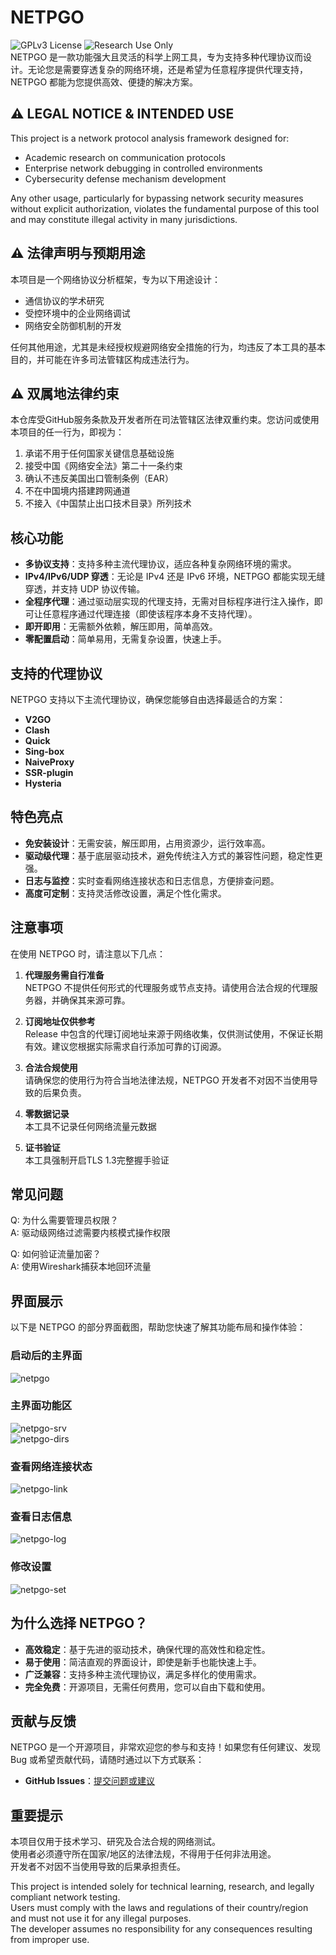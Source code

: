 # **NETPGO**
![GPLv3 License](https://img.shields.io/badge/License-GPL%203.0-blue.svg?logo=gnu) ![Research Use Only](https://img.shields.io/badge/Intended%20Use-Protocol%20Research%20Only-red.svg)<br>
NETPGO 是一款功能强大且灵活的科学上网工具，专为支持多种代理协议而设计。无论您是需要穿透复杂的网络环境，还是希望为任意程序提供代理支持，NETPGO 都能为您提供高效、便捷的解决方案。

## **⚠️ LEGAL NOTICE & INTENDED USE**
This project is a network protocol analysis framework designed for:  
- Academic research on communication protocols  
- Enterprise network debugging in controlled environments  
- Cybersecurity defense mechanism development  

Any other usage, particularly for bypassing network security measures without explicit authorization, violates the fundamental purpose of this tool and may constitute illegal activity in many jurisdictions.  

## **⚠️ 法律声明与预期用途**
本项目是一个网络协议分析框架，专为以下用途设计：

- 通信协议的学术研究
- 受控环境中的企业网络调试
- 网络安全防御机制的开发

任何其他用途，尤其是未经授权规避网络安全措施的行为，均违反了本工具的基本目的，并可能在许多司法管辖区构成违法行为。

## ⚠️ 双属地法律约束
本仓库受GitHub服务条款及开发者所在司法管辖区法律双重约束。您访问或使用本项目的任一行为，即视为：
1. 承诺不用于任何国家关键信息基础设施
2. 接受中国《网络安全法》第二十一条约束
3. 确认不违反美国出口管制条例（EAR）
4. 不在中国境内搭建跨网通道
5. 不接入《中国禁止出口技术目录》所列技术

## **核心功能**  

- **多协议支持**：支持多种主流代理协议，适应各种复杂网络环境的需求。
- **IPv4/IPv6/UDP 穿透**：无论是 IPv4 还是 IPv6 环境，NETPGO 都能实现无缝穿透，并支持 UDP 协议传输。
- **全程序代理**：通过驱动层实现的代理支持，无需对目标程序进行注入操作，即可让任意程序通过代理连接（即使该程序本身不支持代理）。
- **即开即用**：无需额外依赖，解压即用，简单高效。
- **零配置启动**：简单易用，无需复杂设置，快速上手。


## **支持的代理协议**  
NETPGO 支持以下主流代理协议，确保您能够自由选择最适合的方案：  

- **V2GO**
- **Clash**
- **Quick**
- **Sing-box**
- **NaiveProxy**
- **SSR-plugin**
- **Hysteria**


## **特色亮点**  
- **免安装设计**：无需安装，解压即用，占用资源少，运行效率高。
- **驱动级代理**：基于底层驱动技术，避免传统注入方式的兼容性问题，稳定性更强。
- **日志与监控**：实时查看网络连接状态和日志信息，方便排查问题。
- **高度可定制**：支持灵活修改设置，满足个性化需求。

## **注意事项**  
在使用 NETPGO 时，请注意以下几点：  

1. **代理服务需自行准备**  
   NETPGO 不提供任何形式的代理服务或节点支持。请使用合法合规的代理服务器，并确保其来源可靠。

2. **订阅地址仅供参考**  
   Release 中包含的代理订阅地址来源于网络收集，仅供测试使用，不保证长期有效。建议您根据实际需求自行添加可靠的订阅源。

3. **合法合规使用**  
   请确保您的使用行为符合当地法律法规，NETPGO 开发者不对因不当使用导致的后果负责。

4. **零数据记录**<br>
   本工具不记录任何网络流量元数据

5. **证书验证**<br>
   本工具强制开启TLS 1.3完整握手验证

## **常见问题**
Q: 为什么需要管理员权限？  
A: 驱动级网络过滤需要内核模式操作权限

Q: 如何验证流量加密？  
A: 使用Wireshark捕获本地回环流量


## **界面展示**  
以下是 NETPGO 的部分界面截图，帮助您快速了解其功能布局和操作体验：

### 启动后的主界面  
![netpgo](https://github.com/user-attachments/assets/0ad040c8-7e0d-4b94-b94d-9dfc01dd635a)

### 主界面功能区  
![netpgo-srv](https://github.com/user-attachments/assets/f10767a8-8578-482e-9717-3dfb9b74a91e)  
![netpgo-dirs](https://github.com/user-attachments/assets/396454df-101e-478c-9c8f-835bae330e19)

### 查看网络连接状态  
![netpgo-link](https://github.com/user-attachments/assets/be308bc9-fb14-471e-9d95-506f49ce32e8)

### 查看日志信息  
![netpgo-log](https://github.com/user-attachments/assets/9234d18a-f59b-4923-9a43-844499508064)

### 修改设置  
![netpgo-set](https://github.com/user-attachments/assets/ec9a8b97-b48a-4a54-b5a9-d870aed513d5)


## **为什么选择 NETPGO？**  
- **高效稳定**：基于先进的驱动技术，确保代理的高效性和稳定性。
- **易于使用**：简洁直观的界面设计，即使是新手也能快速上手。
- **广泛兼容**：支持多种主流代理协议，满足多样化的使用需求。
- **完全免费**：开源项目，无需任何费用，您可以自由下载和使用。


## **贡献与反馈**  
NETPGO 是一个开源项目，非常欢迎您的参与和支持！如果您有任何建议、发现 Bug 或希望贡献代码，请随时通过以下方式联系：  

- **GitHub Issues**：[提交问题或建议](https://github.com/unknowall/NETPGO/issues)


## **重要提示**  
本项目仅用于技术学习、研究及合法合规的网络测试。<br>
使用者必须遵守所在国家/地区的法律法规，不得用于任何非法用途。<br>
开发者不对因不当使用导致的后果承担责任。<br>

This project is intended solely for technical learning, research, and legally compliant network testing. <br>
Users must comply with the laws and regulations of their country/region and must not use it for any illegal purposes. <br>
The developer assumes no responsibility for any consequences resulting from improper use.<br>

